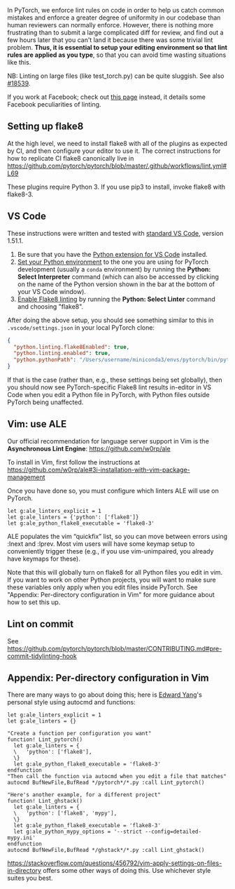 In PyTorch, we enforce lint rules on code in order to help us catch common mistakes and enforce a greater degree of uniformity in our codebase than human reviewers can normally enforce. However, there is nothing more frustrating than to submit a large complicated diff for review, and find out a few hours later that you can't land it because there was some trivial lint problem. **Thus, it is essential to setup your editing environment so that lint rules are applied as you type**, so that you can avoid time wasting situations like this. 

NB: Linting on large files (like test_torch.py) can be quite sluggish. See also [#18539](https://github.com/pytorch/pytorch/issues/18539).

If you work at Facebook; check out [this page](https://our.internmc.facebook.com/intern/wiki/PyTorch/Lint_as_you_type/) instead, it details some Facebook peculiarities of linting.

## Setting up flake8

At the high level, we need to install flake8 with all of the plugins as expected by CI, and then configure your editor to use it.  The correct instructions for how to replicate CI flake8 canonically live in https://github.com/pytorch/pytorch/blob/master/.github/workflows/lint.yml#L69

These plugins require Python 3. If you use pip3 to install, invoke flake8 with flake8-3.

## VS Code

These instructions were written and tested with [standard VS Code](https://code.visualstudio.com/Download), version 1.51.1.

1. Be sure that you have the [Python extension for VS Code](https://code.visualstudio.com/docs/python/python-tutorial#_install-visual-studio-code-and-the-python-extension) installed.
1. [Set your Python environment](https://code.visualstudio.com/docs/python/environments#_select-and-activate-an-environment) to the one you are using for PyTorch development (usually a `conda` environment) by running the **Python: Select Interpreter** command (which can also be accessed by clicking on the name of the Python version shown in the bar at the bottom of your VS Code window).
1. [Enable Flake8 linting](https://code.visualstudio.com/docs/python/linting#_enable-linters) by running the **Python: Select Linter** command and choosing "flake8".

After doing the above setup, you should see something similar to this in `.vscode/settings.json` in your local PyTorch clone:
```json
{
  "python.linting.flake8Enabled": true,
  "python.linting.enabled": true,
  "python.pythonPath": "/Users/username/miniconda3/envs/pytorch/bin/python"
}
```
If that is the case (rather than, e.g., these settings being set globally), then you should now see PyTorch-specific Flake8 lint results in-editor in VS Code when you edit a Python file in PyTorch, with Python files outside PyTorch being unaffected.

## Vim: use ALE

Our official recommendation for language server support in Vim is the **Asynchronous Lint Engine**: https://github.com/w0rp/ale

To install in Vim, first follow the instructions at https://github.com/w0rp/ale#3i-installation-with-vim-package-management

Once you have done so, you must configure which linters ALE will use on PyTorch.

```
let g:ale_linters_explicit = 1
let g:ale_linters = {'python': ['flake8']}
let g:ale_python_flake8_executable = 'flake8-3'
```

ALE populates the vim “quickfix” list, so you can move between errors using :lnext and :lprev. Most vim users will have some keymap setup to conveniently trigger these (e.g., if you use vim-unimpaired, you already have keymaps for these).

Note that this will globally turn on flake8 for all Python files you edit in vim. If you want to work on other Python projects, you will want to make sure these variables only apply when you edit files inside PyTorch. See "Appendix: Per-directory configuration in Vim" for more guidance about how to set this up.

## Lint on commit

See https://github.com/pytorch/pytorch/blob/master/CONTRIBUTING.md#pre-commit-tidylinting-hook







## Appendix: Per-directory configuration in Vim

There are many ways to go about doing this; here is [Edward Yang](https://fb.quip.com/WSEAEAaVnxv)'s personal style using autocmd and functions:

```
let g:ale_linters_explicit = 1
let g:ale_linters = {}

"Create a function per configuration you want"
function! Lint_pytorch()
  let g:ale_linters = {
  \   'python': ['flake8'],
  \}
  let g:ale_python_flake8_executable = 'flake8-3'
endfunction
"Then call the function via autocmd when you edit a file that matches"
autocmd BufNewFile,BufRead */pytorch*/*.py :call Lint_pytorch()

"Here's another example, for a different project"
function! Lint_ghstack()
  let g:ale_linters = {
  \   'python': ['flake8', 'mypy'],
  \}
  let g:ale_python_flake8_executable = 'flake8-3'
  let g:ale_python_mypy_options = '--strict --config=detailed-mypy.ini'
endfunction
autocmd BufNewFile,BufRead */ghstack*/*.py :call Lint_ghstack()
```

https://stackoverflow.com/questions/456792/vim-apply-settings-on-files-in-directory offers some other ways of doing this. Use whichever style suites you best.